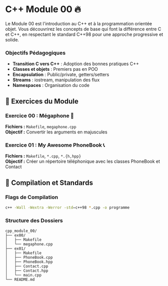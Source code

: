 # C++ Module 00 🔥

Le Module 00 est l'introduction au C++ et à la programmation orientée objet. Vous découvrirez les concepts de base qui font la différence entre C et C++, en respectant le standard C++98 pour une approche progressive et solide.

### Objectifs Pédagogiques
- **Transition C vers C++** : Adoption des bonnes pratiques C++
- **Classes et objets** : Premiers pas en POO
- **Encapsulation** : Public/private, getters/setters
- **Streams** : iostream, manipulation des flux
- **Namespaces** : Organisation du code

## 🎯 Exercices du Module

### Exercice 00 : Mégaphone 📢
**Fichiers :** `Makefile`, `megaphone.cpp`  
**Objectif :** Convertir les arguments en majuscules

### Exercice 01 : My Awesome PhoneBook 📞
**Fichiers :** `Makefile`, `*.cpp`, `*.{h,hpp}`  
**Objectif :** Créer un répertoire téléphonique avec les classes PhoneBook et Contact


## 🚀 Compilation et Standards

### Flags de Compilation
```bash
c++ -Wall -Wextra -Werror -std=c++98 *.cpp -o programme
```

### Structure des Dossiers
```
cpp_module_00/
├── ex00/
│   ├── Makefile
│   └── megaphone.cpp
├── ex01/
│   ├── Makefile
│   ├── PhoneBook.cpp
│   ├── PhoneBook.hpp
│   ├── Contact.cpp
│   ├── Contact.hpp
│   └── main.cpp
└── README.md
```